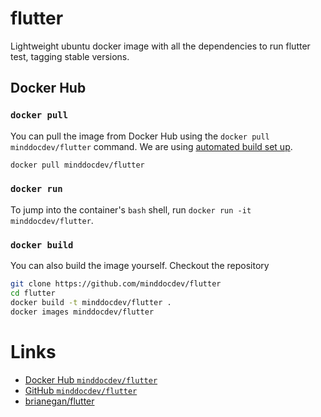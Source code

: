 # flutter

Lightweight ubuntu docker image with all the dependencies to run flutter test, tagging stable versions.

## Docker Hub

### `docker pull`

You can pull the image from Docker Hub using the `docker pull minddocdev/flutter` command. We are using [automated build set up](https://docs.docker.com/docker-hub/builds/#create-an-automated-build).

```sh
docker pull minddocdev/flutter
```

### `docker run`

To jump into the container's `bash` shell, run `docker run -it minddocdev/flutter`.

### `docker build`

You can also build the image yourself. Checkout the repository

```sh
git clone https://github.com/minddocdev/flutter
cd flutter
docker build -t minddocdev/flutter .
docker images minddocdev/flutter
```

# Links

- [Docker Hub `minddocdev/flutter`](https://hub.docker.com/r/minddocdev/flutter)
- [GitHub `minddocdev/flutter`](https://github.com/minddocdev/flutter)
- [brianegan/flutter](https://hub.docker.com/r/brianegan/flutter/dockerfile)
